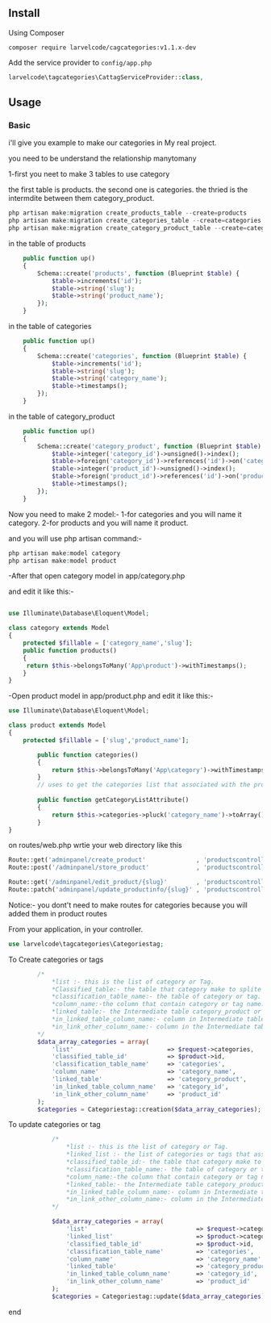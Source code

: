 

## Install

Using Composer

```
composer require larvelcode/cagcategories:v1.1.x-dev
```

Add the service provider to `config/app.php`

```php
larvelcode\tagcategories\CattagServiceProvider::class,
```



## Usage


### Basic

i'll give you example to make our categories in My real project.

you need to be understand the relationship manytomany

1-first you neet to make 3 tables to use category

the first table is products.
the second one is categories.
the thried is the intermdite between them category_product.

```php
php artisan make:migration create_products_table --create=products
php artisan make:migration create_categories_table --create=categories
php artisan make:migration create_category_product_table --create=category_product
```
in the table of products

```php
    public function up()
    {
        Schema::create('products', function (Blueprint $table) {
            $table->increments('id');
            $table->string('slug');
            $table->string('product_name');
        });
    }
```

in the table of categories

```php
    public function up()
    {
        Schema::create('categories', function (Blueprint $table) {
            $table->increments('id');
            $table->string('slug');
            $table->string('category_name');
            $table->timestamps();
        });
    }
```
in the table of category_product
```php
    public function up()
    {
        Schema::create('category_product', function (Blueprint $table) {
            $table->integer('category_id')->unsigned()->index();
            $table->foreign('category_id')->references('id')->on('categories')->onDelete('cascade');
            $table->integer('product_id')->unsigned()->index();
            $table->foreign('product_id')->references('id')->on('products')->onDelete('cascade');
            $table->timestamps();
        });
    }
```
Now you need to make 2 model:-
1-for categories and you will name it category.
2-for products and you will name it product.

and you will use php artisan command:-

```php
php artisan make:model category
php artisan make:model product
```
-After that open category model in app/category.php

and edit it like this:-
```php

use Illuminate\Database\Eloquent\Model;

class category extends Model
{
    protected $fillable = ['category_name','slug'];
	public function products()
	{
	 return $this->belongsToMany('App\product')->withTimestamps();
	}
}
```
-Open product model in app/product.php
and edit it like this:-
```php
use Illuminate\Database\Eloquent\Model;

class product extends Model
{
    protected $fillable = ['slug','product_name'];

        public function categories()
        {
            return $this->belongsToMany('App\category')->withTimestamps();
        }
        // uses to get the categories list that associated with the product
        
        public function getCategoryListAttribute()
        {
            return $this->categories->pluck('category_name')->toArray();
        }
}

```

on routes/web.php
wrtie your web directory like this
```php
Route::get('adminpanel/create_product'              , 'productscontroller@create')->name('create_product');
Route::post('/adminpanel/store_product'             , 'productscontroller@store' )->name('store_product');

Route::get('/adminpanel/edit_product/{slug}'        , 'productscontroller@edit' )->name('edit_product');
Route::patch('adminpanel/update_productinfo/{slug}' , 'productscontroller@update' )->name('update_productinfo');
```
Notice:-  you dont't need to make routes for categories because you will added them in product routes 

From your application,  in your controller.

```php
use larvelcode\tagcategories\Categoriestag;

```

To Create categories or tags

```php
        /*
            *list :- this is the list of category or Tag.
            *Classified_table:- the table that category make to splite it in this situation product table id.
            *classification_table_name:- the table of category or tag.
            *column_name:-the column that contain category or tag name.
            *linked_table:- the Intermediate table category_product or product_tag.
            *in_linked_table_column_name:- column in Intermediate table (category_product or product_tag) category_id or tag_id.
            *in_link_other_column_name:- column in the Intermediate table (product_id).
        */
        $data_array_categories = array( 
            'list'                          => $request->categories,
            'classified_table_id'           => $product->id,
            'classification_table_name'     => 'categories',
            'column_name'                   => 'category_name',
            'linked_table'                  => 'category_product', 
            'in_linked_table_column_name'   => 'category_id',
            'in_link_other_column_name'     => 'product_id'
        );
        $categories = Categoriestag::creation($data_array_categories);
```
To update categories or tag


```php
            /*
                *list :- this is the list of category or Tag.
                *linked_list :- the list of categories or tags that associated with classified_table (product).
                *classified_table_id:- the table that category make to splite it in this situation product table id.
                *classification_table_name:- the table of category or tag.
                *column_name:-the column that contain category or tag name.
                *linked_table:- the Intermediate table category_product or product_tag.
                *in_linked_table_column_name:- column in Intermediate table (category_product or product_tag) category_id or tag_id.
                *in_link_other_column_name:- column in the Intermediate table (product_id).
            */

            $data_array_categories = array( 
                'list'                              => $request->category_list,
                'linked_list'                       => $product->categories,
                'classified_table_id'               => $product->id,
                'classification_table_name'         => 'categories',
                'column_name'                       => 'category_name',
                'linked_table'                      => 'category_product', 
                'in_linked_table_column_name'       => 'category_id',
                'in_link_other_column_name'         => 'product_id'
            );
            $categories = Categoriestag::update($data_array_categories);
```
end
